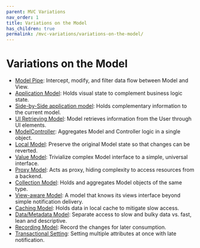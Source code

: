 ```yaml
---
parent: MVC Variations
nav_order: 1
title: Variations on the Model
has_children: true
permalink: /mvc-variations/variations-on-the-model/
---
```

# Variations on the Model

   * [Model Pipe](02_model_pipe.md): Intercept, modify, and filter data flow between Model and View.
   * [Application Model](03_application_model.md): Holds visual state to complement business logic state.
   * [Side-by-Side application model](04_side_by_side_application_model.md): Holds complementary information to the current model.
   * [UI Retrieving Model](05_ui_retrieving_model.md): Model retrieves information from the User through UI elements.
   * [ModelController](06_model_controller.md): Aggregates Model and Controller logic in a single object.
   * [Local Model](07_local_model.md): Preserve the original Model state so that changes can be reverted.
   * [Value Model](08_value_model.md): Trivialize complex Model interface to a simple, universal interface.
   * [Proxy Model](09_proxy_model.md): Acts as proxy, hiding complexity to access resources from a backend.
   * [Collection Model](10_collection_model.md): Holds and aggregates Model objects of the same type.
   * [View-aware Model](11_view_aware_model.md): A model that knows its views interface beyond simple notification delivery.
   * [Caching Model](12_caching_model.md): Holds data in local cache to mitigate slow access.
   * [Data/Metadata Model](13_data_metadata_model.md): Separate access to slow and bulky data vs. fast, lean and descriptive.
   * [Recording Model](14_recording_model.md): Record the changes for later consumption.
   * [Transactional Setting](15_transactional_setting.md): Setting multiple attributes at once with late notification.


